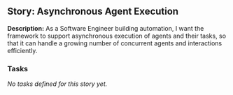 ## Story: Asynchronous Agent Execution

**Description:**
As a Software Engineer building automation, I want the framework to support asynchronous execution of agents and their tasks, so that it can handle a growing number of concurrent agents and interactions efficiently.

### Tasks

_No tasks defined for this story yet._
